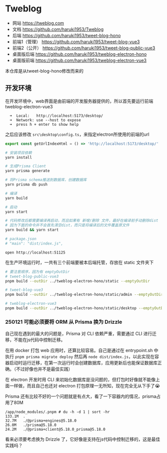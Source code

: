 # Tweblog

- 网站 https://tweblog.com
- 文档 https://github.com/haruki1953/Tweblog
- 后端 https://github.com/haruki1953/tweet-blog-hono
- 前端1（管理） https://github.com/haruki1953/tweet-blog-vue3
- 前端2（公开） https://github.com/haruki1953/tweet-blog-public-vue3
- 桌面版后端 https://github.com/haruki1953/tweblog-electron-hono
- 桌面版前端 https://github.com/haruki1953/tweblog-electron-vue3

本仓库是从tweet-blog-hono修改而来的

## 开发环境

在开发环境中，web界面是由前端的开发服务器提供的，所以首先要运行前端 tweblog-electron-vue3
```
  ➜  Local:   http://localhost:5173/desktop/
  ➜  Network: use --host to expose
  ➜  press h + enter to show help
```

之后应该修改 `src\desktop\config.ts`，来指定electron所使用的前端的url
```ts
export const getUrlIndexHtml = () => 'http://localhost:5173/desktop/'
```

```sh
# 安装项目依赖
yarn install

# 生成Prisma Client
yarn prisma generate

# 将Prisma schema推送到数据库，创建数据库
yarn prisma db push

# 编译
yarn build

# 启动
yarn start

# 代码修改后都需要编译再启动，而且如果有 新增/删除 文件，最好在编译前手动删除dist
# 因为下面的命令并不会首先清空dist，而只是将编译后的文件覆盖原文件
yarn build && yarn start

# package.json
# "main": "dist/index.js",
```

```
open http://localhost:51125
```

在生产环境运行时，一共有三个前端要被本后端托管，存放在 static 文件夹下
```sh
# 要注意顺序，因为有 emptyOutDir
# tweet-blog-public-vue3
pnpm build --outDir ../tweblog-electron-hono/static --emptyOutDir

# tweet-blog-vue3
pnpm build --outDir ../tweblog-electron-hono/static/admin --emptyOutDir

# tweblog-electron-vue3
pnpm build --outDir ../tweblog-electron-hono/static/desktop --emptyOutDir
```


### 250121 可能必须要将 ORM 从 Prisma 换为 Drizzle
自己现在遇到的最大的问题是，Prisma 对 CLI 依赖严重，需要通过 CLI 进行迁移，不能在js代码中控制迁移。

在用 docker 打包 web 应用时，还算比较容易。自己是通过在 entrypoint.sh 中 执行 `pnpm prisma migrate deploy` 然后再 `node dist/index.js`，以此实现在容器启动时运行迁移，在第一次运行时会创建数据库，应用更新后也能保证数据库正确。（不过好像也并不是最佳实践）

在 electron 开发时用 CLI 来初始化数据库是没问题的，但打包时好像就不能像上面一样做，而且自己也还对 electron 打包原理一无所知，现在完全无从下手了😭

Prisma 还有比较不好的一个问题就是有点大，看了一下容器内的情况，prisma占用了80M
```
/app/node_modules/.pnpm # du -h -d 1 | sort -hr
133.1M  .
32.7M   ./@prisma+engines@5.18.0
26.0M   ./prisma@5.18.0
24.2M   ./@prisma+client@5.18.0_prisma@5.18.0
```

看来必须要考虑换为 Drizzle 了，它好像是支持在js代码中控制迁移的，这是最佳实践吗？